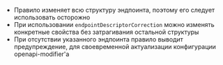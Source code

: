 - Правило изменяет всю структуру эндпоинта, поэтому его следует использовать осторожно
- При использовании `endpointDescriptorCorrection` можно изменять конкретные свойства без затрагивания остальной структуры
- При отсутствии указанного эндпоинта правило выводит предупреждение, для своевременной актуализации конфигурации openapi-modifier'а
